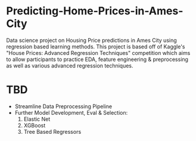 # Predicting-Home-Prices-in-Ames-City
Data science project on Housing Price predictions in Ames City using regression based learning methods. This project is based off of Kaggle's "House Prices: Advanced Regression Techniques" competition which aims to allow participants to practice EDA, feature engineering &amp; preprocessing as well as various advanced regression techniques.

# TBD
- Streamline Data Preprocessing Pipeline
- Further Model Development, Eval & Selection:
  1) Elastic Net
  2) XGBoost
  3) Tree Based Regressors
